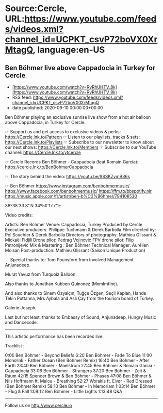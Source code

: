 # Source:Cercle, URL:https://www.youtube.com/feeds/videos.xml?channel_id=UCPKT_csvP72boVX0XrMtagQ, language:en-US

## Ben Böhmer live above Cappadocia in Turkey for Cercle
 - [https://www.youtube.com/watch?v=RvRhUHTV_8k](https://www.youtube.com/watch?v=RvRhUHTV_8k)
 - RSS feed: https://www.youtube.com/feeds/videos.xml?channel_id=UCPKT_csvP72boVX0XrMtagQ
 - date published: 2020-09-10 00:00:00+00:00

Ben Böhmer playing an exclusive sunrise live show from a hot air balloon above Cappadocia, in Turkey for Cercle.

☞ Support us and get access to exclusive videos & perks: https://Cercle.lnk.to/Patreon
☞ Listen to our playlists, tracks & sets: https://Cercle.lnk.to/Playlists
☞ Subscribe to our newsletter to know about our next shows: https://Cercle.lnk.to/Members
☞ Subscribe to our YouTube channel: https://Cercle.lnk.to/ytcercle

☞ Cercle Records
Ben Böhmer - Cappadocia (feat Romain Garcia): https://cercle.lnk.to/BenBohmerCappadocia

☞ The story behind the video:
https://youtu.be/9SSKZvmB36s

☞ Ben Böhmer
https://www.instagram.com/benbohmermusic/
https://www.facebook.com/benbohmermusic/
https://ffm.to/bbspotify.nir
https://music.apple.com/fr/artist/ben-b%C3%B6hmer/794108530

38º38'33.8''N 34º50'17.7''E

Video credits:

Artists: Ben Böhmer
Venue: Cappadocia, Turkey
Produced by Cercle
Executive producers: Philippe Tuchmann & Derek Barbolla
Film directed by: Pol Souchier & Derek Barbolla
Directors of photography: Mathieu Glissant & Mickaël Fidjili
Drone pilot: Pedrag Vojinovic
FPV drone pilot: Filip Petronijevic
Mix & Mastering : Ben Böhmer 
Technical Manager: Aurélien Moisan
Post-production: Mathieu Glissant (Saison Unique Production)

--
Special thanks to:
Tom Pounsford from Involved Management - Anjunadeep. 

Murat Yavuz from Turquoiz Balloon. 

Also thanks to Jonathan Kubben Quinonez (MomImfine). 

And also thanks to Sinem Özyalçın, Tuğçe Özgen, Seçil Kaplan, Hande Tekin Puttanna,  Mrs Aybala and Aslı Çay from the tourism board of Turkey. 

Galerie Joseph. 

Last but not least, thanks to Embassy of Sound, Anjunadeep, Hungry Music and Dancecode. 

______

This artistic performance has been recorded live. 

Tracklist : 

0:00 Ben Böhmer - Beyond Beliefs
6:20 Ben Böhmer - Fade To Blue 
11:00 Monolink - Father Ocean (Ben Böhmer Remix)
16:40 Ben Böhmer - After Earth 
23:40 Ben Böhmer - Maelstrom 
27:45 Ben Böhmer & Romain Garcia - Cappadocia 
33:06 Ben Böhmer - Strangers 
37:20 Ben Böhmer - Zeit & Raum 
42:15 Spencer Brown & Ben Böhmer - Phases 
47:08 Ben Böhmer & Nils Hoffmann ft. Malou - Breathing
52:27 Worakls ft. Eivør - Red Dressed (Ben Böhmer Remix)
58:10 Ben Böhmer - In Memoriam
1:03:14 Ben Böhmer - Flug & Fall 
1:09:12 Ben Böhmer - Little Lights
1:13:48 Q&A 

______

Follow us on http://www.cercle.io

